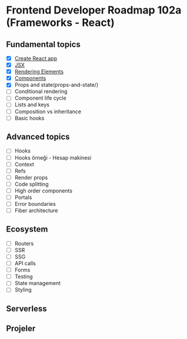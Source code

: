 # Frontend Developer Roadmap 102a (Frameworks - React)

## Fundamental topics

- [x] [Create React app](create-react-app/)
- [x] [JSX](jsx/)
- [x] [Rendering Elements](rendering-elements/)
- [x] [Components](components/) 
- [x] Props and state(props-and-state/)
- [ ] Conditional rendering
- [ ] Component life cycle
- [ ] Lists and keys
- [ ] Composition vs inheritance
- [ ] Basic hooks

## Advanced topics

- [ ] Hooks
- [ ] Hooks örneği - Hesap makinesi
- [ ] Context
- [ ] Refs
- [ ] Render props
- [ ] Code splitting
- [ ] High order components
- [ ] Portals
- [ ] Error boundaries
- [ ] Fiber architecture

## Ecosystem

- [ ] Routers
- [ ] SSR
- [ ] SSG
- [ ] API calls
- [ ] Forms
- [ ] Testing
- [ ] State management
- [ ] Styling

## Serverless

## Projeler
